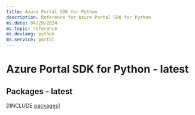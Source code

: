 ```yaml
---
title: Azure Portal SDK for Python
description: Reference for Azure Portal SDK for Python
ms.date: 04/29/2024
ms.topic: reference
ms.devlang: python
ms.service: portal
---
```

# Azure Portal SDK for Python - latest
## Packages - latest
[!INCLUDE [packages](portal-index.md)]